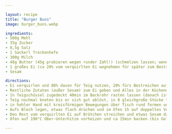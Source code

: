 ```yaml
---

layout: recipe
title: "Burger Buns"
image: burger_buns.webp

ingredients:
- 500g Mehl
- 35g Zucker
- 8,5g Salz
- 1 Sackerl Trockenhefe
- 300g Milch
- 48g Butter (45g probieren wegen runder Zahl!) (schmelzen lassen; wenn in Topf dann +5g Verlust einrechnen)
- 1 großes Ei (ca 20% vom verquirlten Ei wegnehmen für später zum Bestreichen)
- Sesam

directions:
- Ei verquirlen und 80% davon für Teig nutzen, 20% fürs Bestreichen aufheben
- Restliche Zutaten (außer Sesam) zum Ei geben und Alles in der Küchenmaschine mit Brotknethaken vermischen
- In Teigschüssel zugedeckt 40min im Backrohr rasten lassen (danach ist der Teig besser formbar)
- Teig nochmal kneten bis er sich gut ablöst, in 8 gleichgroße Stücke teilen und Kugeln weitere 40min auf einem mit etwas Mehl bestreuten Backpapier rasten lassen
- in hohler Hand mit kreisförmigen Bewegungen über Tisch rund formen und von außen nach innen falten ([siehe Video](https://www.youtube.com/watch?v=HuNGR9Oxvug))
- Aufs Blech legen, etwas flach drüchen und im Ofen 1h auf doppeltes Volumen gehen lassen (Ziel sind ca 9cm Durchmesser). Ein Glas lauwarmes Wasser in den Ofen stellen (und während des Backens drinnen lassen) damit der Teig weicher bleibt
- Den Rest vom verquirlten Ei auf Brötchen streichen und etwas Sesam darauf verteilen.
- Ofen auf 190°C Ober-Unterhitze vorheizen und ca 15min backen (bis Goldbraun). Danach 4 der 8 Brötchen einfrieren.

---
```

